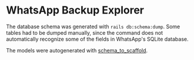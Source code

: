# WhatsApp Backup Explorer

The database schema was generated with `rails db:schema:dump`. Some tables had to be dumped manually, since the command does not automatically recognize some of the fields in WhatsApp's SQLite database.

The models were autogenerated with [schema_to_scaffold](https://github.com/frenesim/schema_to_scaffold).